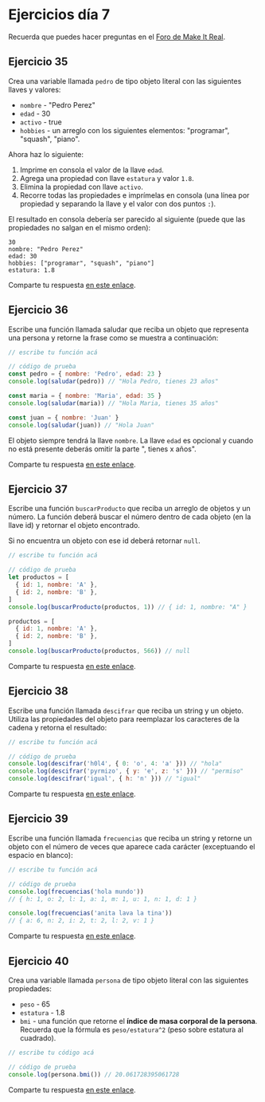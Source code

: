 # Ejercicios día 7

Recuerda que puedes hacer preguntas en el [Foro de Make It Real](https://foro.makeitreal.camp/c/curso-javascript-sept-2020/6).

## Ejercicio 35

Crea una variable llamada `pedro` de tipo objeto literal con las siguientes llaves y valores:

- `nombre` - "Pedro Perez"
- `edad` - 30
- `activo` - true
- `hobbies` - un arreglo con los siguientes elementos: "programar", "squash", "piano".

Ahora haz lo siguiente:

1. Imprime en consola el valor de la llave `edad`.
2. Agrega una propiedad con llave `estatura` y valor `1.8`.
3. Elimina la propiedad con llave `activo`.
4. Recorre todas las propiedades e imprímelas en consola (una línea por propiedad y separando la llave y el valor con dos puntos `:`).

El resultado en consola debería ser parecido al siguiente (puede que las propiedades no salgan en el mismo orden):

```
30
nombre: "Pedro Perez"
edad: 30
hobbies: ["programar", "squash", "piano"]
estatura: 1.8
```

Comparte tu respuesta [en este enlace](https://foro.makeitreal.camp/t/respuestas-ejercicio-35/523).

## Ejercicio 36

Escribe una función llamada saludar que reciba un objeto que representa una persona y retorne la frase como se muestra a continuación:

```javascript
// escribe tu función acá

// código de prueba
const pedro = { nombre: 'Pedro', edad: 23 }
console.log(saludar(pedro)) // "Hola Pedro, tienes 23 años"

const maria = { nombre: 'Maria', edad: 35 }
console.log(saludar(maria)) // "Hola Maria, tienes 35 años"

const juan = { nombre: 'Juan' }
console.log(saludar(juan)) // "Hola Juan"
```

El objeto siempre tendrá la llave `nombre`. La llave `edad` es opcional y cuando no está presente deberás omitir la parte ", tienes x años".

Comparte tu respuesta [en este enlace](https://foro.makeitreal.camp/t/respuestas-ejercicio-36/524).

## Ejercicio 37

Escribe una función `buscarProducto` que reciba un arreglo de objetos y un número. La función deberá buscar el número dentro de cada objeto (en la llave id) y retornar el objeto encontrado.

Si no encuentra un objeto con ese id deberá retornar `null`.

```javascript
// escribe tu función acá

// código de prueba
let productos = [
  { id: 1, nombre: 'A' },
  { id: 2, nombre: 'B' },
]
console.log(buscarProducto(productos, 1)) // { id: 1, nombre: "A" }

productos = [
  { id: 1, nombre: 'A' },
  { id: 2, nombre: 'B' },
]
console.log(buscarProducto(productos, 566)) // null
```

Comparte tu respuesta [en este enlace](https://foro.makeitreal.camp/t/respuestas-ejercicio-37/525).

## Ejercicio 38

Escribe una función llamada `descifrar` que reciba un string y un objeto. Utiliza las propiedades del objeto para reemplazar los caracteres de la cadena y retorna el resultado:

```javascript
// escribe tu función acá

// código de prueba
console.log(descifrar('h0l4', { 0: 'o', 4: 'a' })) // "hola"
console.log(descifrar('pyrmizo', { y: 'e', z: 's' })) // "permiso"
console.log(descifrar('igual', { h: 'n' })) // "igual"
```

Comparte tu respuesta [en este enlace](https://foro.makeitreal.camp/t/respuestas-ejercicio-38/526).

## Ejercicio 39

Escribe una función llamada `frecuencias` que reciba un string y retorne un objeto con el número de veces que aparece cada carácter (exceptuando el espacio en blanco):

```javascript
// escribe tu función acá

// código de prueba
console.log(frecuencias('hola mundo'))
// { h: 1, o: 2, l: 1, a: 1, m: 1, u: 1, n: 1, d: 1 }

console.log(frecuencias('anita lava la tina'))
// { a: 6, n: 2, i: 2, t: 2, l: 2, v: 1 }
```

Comparte tu respuesta [en este enlace](https://foro.makeitreal.camp/t/respuestas-ejercicio-39/527).

## Ejercicio 40

Crea una variable llamada `persona` de tipo objeto literal con las siguientes propiedades:

- `peso` - 65
- `estatura` - 1.8
- `bmi` - una función que retorne el **índice de masa corporal de la persona**. Recuerda que la fórmula es `peso/estatura^2` (peso sobre estatura al cuadrado).

```javascript
// escribe tu código acá

// código de prueba
console.log(persona.bmi()) // 20.061728395061728
```

Comparte tu respuesta [en este enlace](https://foro.makeitreal.camp/t/respuestas-ejercicio-40/528).
